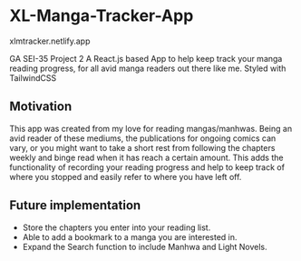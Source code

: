 # XL-Manga-Tracker-App
xlmtracker.netlify.app

GA SEI-35 Project 2
A React.js based App to help keep track your manga reading progress, for all avid manga readers out there like me.
Styled with TailwindCSS

## Motivation
This app was created from my love for reading mangas/manhwas.
Being an avid reader of these mediums, the publications for ongoing comics can vary, or you might want to take a short rest from following the chapters weekly and binge read when it has reach a certain amount.
This adds the functionality of recording your reading progress and help to keep track of where you stopped and easily refer to where you have left off.

## Future implementation

- Store the chapters you enter into your reading list.
- Able to add a bookmark to a manga you are interested in.
- Expand the Search function to include Manhwa and Light Novels.
